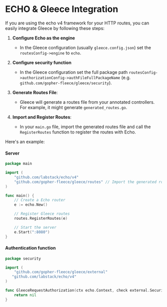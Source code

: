 # ECHO & Gleece Integration
If you are using the echo v4 framework for your HTTP routes, you can easily integrate Gleece by following these steps:

1. **Configure Echo as the engine**
   - In the Gleece configuration (usually `gleece.config.json`) set the `routesConfig->engine` to `echo`.

2. **Configure security function**
   - In the Gleece configuration set the full package path `routesConfig->authorizationConfig->authFileFullPackageName` (e.g. `github.com/gopher-fleece/gleece/security`).

3. **Generate Routes File**:  
   - Gleece will generate a routes file from your annotated controllers. For example, it might generate `generated_routes.go`.

4. **Import and Register Routes**:  
   - In your `main.go` file, import the generated routes file and call the `RegisterRoutes` function to register the routes with Echo.


Here's an example:

#### Server
```go
package main

import (
    "github.com/labstack/echo/v4"
    "github.com/gopher-fleece/gleece/routes" // Import the generated routes file
)

func main() {
    // Create a Echo router
    e := echo.New()

    // Register Gleece routes
    routes.RegisterRoutes(e)

    // Start the server
    e.Start(":8080")
}
```

#### Authentication function
```go
package security

import (
	"github.com/gopher-fleece/gleece/external"
   "github.com/labstack/echo/v4"
)

func GleeceRequestAuthorization(ctx echo.Context, check external.SecurityCheck) *external.SecurityError {
	return nil
}
```